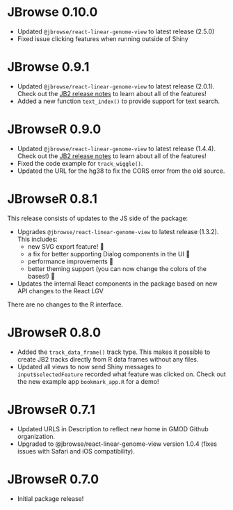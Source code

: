 # JBrowse 0.10.0

- Updated `@jbrowse/react-linear-genome-view` to latest release (2.5.0)
- Fixed issue clicking features when running outside of Shiny

# JBrowse 0.9.1

- Updated `@jbrowse/react-linear-genome-view` to latest release (2.0.1). Check
  out the
  [JB2 release notes](https://jbrowse.org/jb2/blog/2022/07/13/v2.0.1-release/)
  to learn about all of the features!
- Added a new function `text_index()` to provide support for text search.

# JBrowseR 0.9.0

- Updated `@jbrowse/react-linear-genome-view` to latest release (1.4.4). Check
  out the
  [JB2 release notes](https://jbrowse.org/jb2/blog/2021/09/14/v1.4.4-release/)
  to learn about all of the features!
- Fixed the code example for `track_wiggle()`.
- Updated the URL for the hg38 to fix the CORS error from the old source.

# JBrowseR 0.8.1

This release consists of updates to the JS side of the package:

- Upgrades `@jbrowse/react-linear-genome-view` to latest release (1.3.2). This
  includes:
  - new SVG export feature! 📸
  - a fix for better supporting Dialog components in the UI 🔨
  - performance improvements 🚀
  - better theming support (you can now change the colors of the bases!) 🎨
- Updates the internal React components in the package based on new API changes
  to the React LGV

There are no changes to the R interface.

# JBrowseR 0.8.0

- Added the `track_data_frame()` track type. This makes it possible to create
  JB2 tracks directly from R data frames without any files.
- Updated all views to now send Shiny messages to `input$selectedFeature`
  recorded what feature was clicked on. Check out the new example app
  `bookmark_app.R` for a demo!

# JBrowseR 0.7.1

- Updated URLS in Description to reflect new home in GMOD Github organization.
- Upgraded to @jbrowse/react-linear-genome-view version 1.0.4 (fixes issues with
  Safari and iOS compatibility).

# JBrowseR 0.7.0

- Initial package release!
